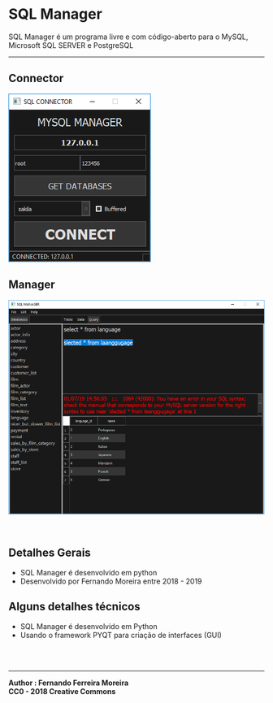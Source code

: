 # SQL Manager

SQL Manager é um programa livre e com código-aberto para o MySQL, Microsoft SQL SERVER e PostgreSQL

---
## Connector
![CONNECTOR](src/screenshots/connector.png)</br>
## Manager
![Manager](src/screenshots/Consult.png)</br>



</br>

## Detalhes Gerais
- SQL Manager é desenvolvido em python
- Desenvolvido por Fernando Moreira entre 2018 - 2019


## Alguns detalhes técnicos
- SQL Manager é desenvolvido em Python
- Usando o framework PYQT para criação de interfaces (GUI)
</br>



</br>

---

**Author : Fernando Ferreira Moreira**</br>
**CC0 - 2018 Creative Commons**
